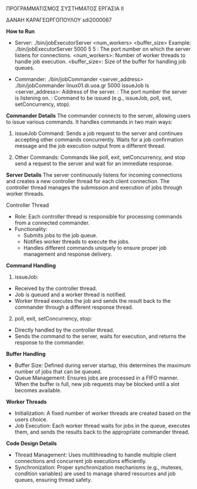 
ΠΡΟΓΡΑΜΜΑΤΙΣΜΟΣ ΣΥΣΤΗΜΑΤΟΣ
ΕΡΓΑΣΙΑ ΙΙ

ΔΑΝΑΗ ΚΑΡΑΓΕΩΡΓΟΠΟΥΛΟΥ
sdi2000067

**How to Run**
-   Server:  ./bin/jobExecutorServer <port> <num_workers> <buffer_size>
    Example:
    ./bin/jobExecutorServer 5000 5 5
    <port>: The port number on which the server listens for connections.
    <num_workers>: Number of worker threads to handle job execution.
    <buffer_size>: Size of the buffer for handling job queues.

-   Commander:  ./bin/jobCommander <server_address> <port> <command>
    ./bin/jobCommander linux01.di.uoa.gr 5000 issueJob ls
    <server_address>: Address of the server.
    <port>: The port number the server is listening on.
    <command>: Command to be issued (e.g., issueJob, poll, exit, setConcurrency, stop).


**Commander Details**
The commander connects to the server, allowing users to issue various commands. It handles commands in two main ways:

1. issueJob Command:
Sends a job request to the server and continues accepting other commands concurrently.
Waits for a job confirmation message and the job execution output from a different thread.

2. Other Commands:
Commands like poll, exit, setConcurrency, and stop send a request to the server and wait for an immediate response.


**Server Details**
The server continuously listens for incoming connections and creates a new controller thread for each client connection. The controller thread manages the submission and execution of jobs through worker threads.

Controller Thread
- Role: Each controller thread is responsible for processing commands from a connected commander.
- Functionality:
    - Submits jobs to the job queue.
    - Notifies worker threads to execute the jobs.
    - Handles different commands uniquely to ensure proper job management and response delivery.


**Command Handling**
1. issueJob:
 - Received by the controller thread.
 - Job is queued and a worker thread is notified.
 - Worker thread executes the job and sends the result back to the commander through a different response thread.

2. poll, exit, setConcurrency, stop:
 - Directly handled by the controller thread.
 - Sends the command to the server, waits for execution, and returns the response to the commander.


**Buffer Handling**
- Buffer Size: Defined during server startup, this determines the maximum number of jobs that can be queued.
- Queue Management: Ensures jobs are processed in a FIFO manner. When the buffer is full, new job requests may be blocked until a slot becomes available.


**Worker Threads**
- Initialization: A fixed number of worker threads are created based on the users choice.
- Job Execution: Each worker thread waits for jobs in the queue, executes them, and sends the results back to the appropriate commander thread.


**Code Design Details**
- Thread Management: Uses multithreading to handle multiple client connections and concurrent job executions efficiently.
- Synchronization: Proper synchronization mechanisms (e.g., mutexes, condition variables) are used to manage shared resources and job queues, ensuring thread safety.